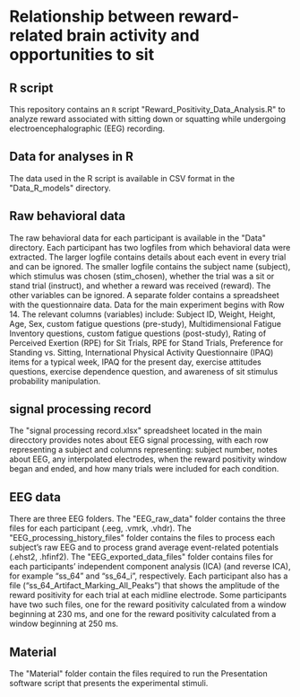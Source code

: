 # Relationship between reward-related brain activity and opportunities to sit


## R script
This repository contains an `R` script "Reward_Positivity_Data_Analysis.R" to analyze reward associated with sitting down or squatting while undergoing electroencephalographic (EEG) recording. 

## Data for analyses in R
The data used in the R script is available in CSV format in the "Data_R_models" directory.

## Raw behavioral data
The raw behavioral data for each participant is available in the "Data" directory. Each participant has two logfiles from which behavioral data were extracted. The larger logfile contains details about each event in every trial and can be ignored. The smaller logfile contains the subject name (subject), which stimulus was chosen (stim_chosen), whether the trial was a sit or stand trial (instruct), and whether a reward was received (reward). The other variables can be ignored. A separate folder contains a spreadsheet with the questionnaire data. Data for the main experiment begins with Row 14. The relevant columns (variables) include: Subject ID, Weight, Height, Age, Sex, custom fatigue questions (pre-study), Multidimensional Fatigue Inventory questions, custom fatigue questions (post-study), Rating of Perceived Exertion (RPE) for Sit Trials, RPE for Stand Trials, Preference for Standing vs. Sitting, International Physical Activity Questionnaire (IPAQ) items for a typical week, IPAQ for the present day, exercise attitudes questions, exercise dependence question, and awareness of sit stimulus probability manipulation.

## signal processing record
The "signal processing record.xlsx" spreadsheet located in the main direcctory provides notes about EEG signal processing, with each row representing a subject and columns representing: subject number, notes about EEG, any interpolated electrodes, when the reward positivity window began and ended, and how many trials were included for each condition.

## EEG data
There are three EEG folders. The "EEG_raw_data" folder contains the three files for each participant (.eeg, .vmrk, .vhdr). The "EEG_processing_history_files" folder contains the files to process each subject’s raw EEG and to process grand average event-related potentials (.ehst2, .hfinf2). The "EEG_exported_data_files" folder contains files for each participants’ independent component analysis (ICA) (and reverse ICA), for example “ss_64” and “ss_64_i”, respectively. Each participant also has a file (“ss_64_Artifact_Marking_All_Peaks”) that shows the amplitude of the reward positivity for each trial at each midline electrode. Some participants have two such files, one for the reward positivity calculated from a window beginning at 230 ms, and one for the reward positivity calculated from a window beginning at 250 ms.

## Material
The "Material" folder contain the files required to run the Presentation software script that presents the experimental stimuli.
